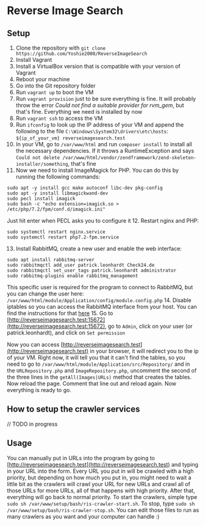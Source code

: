 # Reverse Image Search

## Setup

1. Clone the repository with `git clone https://github.com/Yoshie2000/ReverseImageSearch`
2. Install Vagrant
3. Install a VirtualBox version that is compatible with your version of Vagrant
4. Reboot your machine
5. Go into the Git repository folder
6. Run `vagrant up` to boot the VM
7. Run `vagrant provision` just to be sure everything is fine. It will probably throw the error *Could not find a suitable provider for rvm_gem*, but that's fine. Everything we need is installed by now
8. Run `vagrant ssh` to access the VM
9. Run `ifconfig` to look up the IP address of your VM and append the following to the file `C:\Windows\System32\drivers\etc\hosts`: `${ip_of_your_vm} reverseimagesearch.test`
10. In your VM, go to `/var/www/html` and run `composer install` to install all the necessary dependencies. If it throws a RuntimeException and says `Could not delete /var/www/html/vendor/zendframework/zend-skeleton-installer/something`, that's fine
11. Now we need to install ImageMagick for PHP. You can do this by running the following commands:
  ```
  sudo apt -y install gcc make autoconf libc-dev pkg-config
  sudo apt -y install libmagickwand-dev
  sudo pecl install imagick
  sudo bash -c "echo extension=imagick.so > /etc/php/7.2/fpm/conf.d/imagick.ini"
  ```
  Just hit enter when PECL asks you to configure it
12. Restart nginx and PHP:
  ```
  sudo systemctl restart nginx.service
  sudo systemctl restart php7.2-fpm.service
  ```
13. Install RabbitMQ, create a new user and enable the web interface: 
  ```
  sudo apt install rabbitmq-server
  sudo rabbitmqctl add_user patrick.leonhardt Check24.de
  sudo rabbitmqctl set_user_tags patrick.leonhardt administrator
  sudo rabbitmq-plugins enable rabbitmq_management
  ```
  This specific user is required for the program to connect to RabbitMQ, but you can change the user here: `/var/www/html/module/Application/config/module.config.php`
14. Disable iptables so you can access the RabbitMQ interface from your host. You can find the instructions for that [here](https://www.cyberciti.biz/faq/debian-iptables-stop/)
15. Go to [http://reverseimagesearch.test:15672](http://reverseimagesearch.test:15672), go to `Admin`, click on your user (or patrick.leonhardt), and click on `Set permission`

Now you can access [http://reverseimagesearch.test](http://reverseimagesearch.test) in your browser, it will redirect you to the ip of your VM.
Right now, it will tell you that it can't find the tables, so you need to go to `/var/www/html/module/Application/src/Repository/` and in the `URLRepository.php` and `ImageRepository.php`, uncomment the second of the three lines in the `getAll(Images|URLs)` method that creates the tables. Now reload the page. Comment that line out and reload again. Now everything is ready to go.

## How to setup the crawler services
// TODO in progress

## Usage
You can manually put in URLs into the program by going to [http://reverseimagesearch.test](http://reverseimagesearch.test) and typing in your URL into the form. Every URL you put in will be crawled with a high priority, but depending on how much you put in, you might need to wait a little bit as the crawlers will crawl your URL for new URLs and crawl all of those URLs for more URLs, all of that happens with high priority. After that, everything will go back to normal priority.
To start the crawlers, simple type `sudo sh /var/www/setup/bash/ris-crawler-start.sh`. To stop, type `sudo sh /var/www/setup/bash/ris-crawler-stop.sh`. You can edit those files to run as many crawlers as you want and your computer can handle :)
